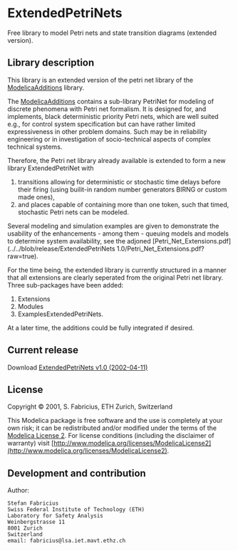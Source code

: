 # ExtendedPetriNets
Free library to model Petri nets and state transition diagrams (extended version).

## Library description

This library is an extended version of the petri net library of the [ModelicaAdditions](https://github.com/modelica-deprecated/ModelicaAdditions) library.

The [ModelicaAdditions](https://github.com/modelica-deprecated/ModelicaAdditions) contains a sub-library PetriNet for modeling of discrete phenomena with Petri net formalism. It is designed for, and implements, black deterministic priority Petri nets, which are well suited e.g., for control system specification but can have rather limited expressiveness in other problem domains. Such may be in reliability engineering or in investigation of socio-technical aspects of complex technical systems.

Therefore, the Petri net library already available is extended to form a new library ExtendedPetriNet with
 1. transitions allowing for deterministic or stochastic time delays before their firing (using builit-in random number generators BIRNG or custom made ones),
 2. and places capable of containing more than one token, such that timed, stochastic Petri nets can be modeled.

Several modeling and simulation examples are given to demonstrate the usability of the enhancements - among them - queuing models and models to determine system availability, see the adjoned [Petri_Net_Extensions.pdf](../../blob/release/ExtendedPetriNets 1.0/Petri_Net_Extensions.pdf?raw=true).

For the time being, the extended library is currently structured in a manner that all extensions are clearly seperated from the original Petri net library. Three sub-packages have been added:
 1. Extensions
 2. Modules
 3. ExamplesExtendedPetriNets.

At a later time, the additions could be fully integrated if desired.

## Current release

Download [ExtendedPetriNets v1.0 (2002-04-11)](../../archive/v1.0.zip)


## License

Copyright &copy; 2001,  S. Fabricius, ETH Zurich, Switzerland

This Modelica package is free software and the use is completely at your own risk;
it can be redistributed and/or modified under the terms of the [Modelica License 2](http://www.modelica.org/licenses/ModelicaLicense2).
For license conditions (including the disclaimer of warranty) visit [http://www.modelica.org/licenses/ModelicaLicense2](http://www.modelica.org/licenses/ModelicaLicense2).


## Development and contribution
Author:

    Stefan Fabricius
    Swiss Federal Institute of Technology (ETH)
    Laboratory for Safety Analysis
	Weinbergstrasse 11
	8001 Zurich
	Switzerland
	email: fabricius@lsa.iet.mavt.ethz.ch
